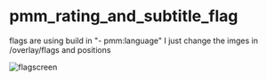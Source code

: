 # pmm_rating_and_subtitle_flag

flags are using build in "- pmm:language" I just change the imges in /overlay/flags and positions

![flagscreen](https://github.com/Craftwork2720/pmm_rating_and_subtitle_flag/assets/130354761/e3b9109a-ac98-48bc-99d5-9e7cdb8a808b)
